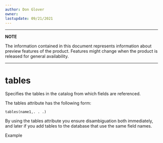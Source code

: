 ```yaml
---
author: Don Glover
owner: 
lastupdate: 09/21/2021
---
```


---

**NOTE**

The information contained in this document represents information about preview features of the product. Features might change when the product is released for general availability.

---

# tables

Specifies the tables in the catalog from which fields are referenced.

The tables attribute has the following form:

`tables(name1,. . .)`

By using the tables attribute you ensure disambiguation both immediately, and later if you add tables to the database that use the same field names.

Example
